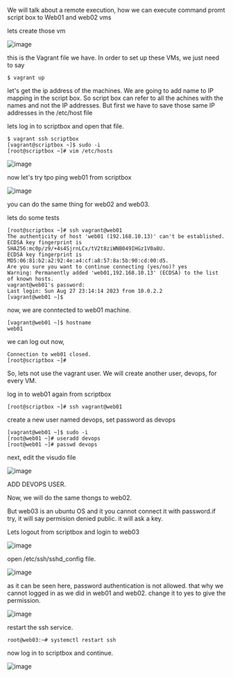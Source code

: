 We will talk about a remote execution, how we can execute command promt script box to Web01 and web02 vms

lets create those vm

![image](https://github.com/bengisugelin/DevOps/assets/113550043/af776b24-d20c-45c3-817c-8ff18e221ce7)

this is the Vagrant file we have. In order to set up these VMs, we just need to say 

```
$ vagrant up
```
let's get the ip address of the machines. We are going to add name to IP mapping in the script box. So script box can refer to all the achines with the names and not the IP addresses. But first we have to save those same IP addresses in the /etc/host file

lets log in to scriptbox and open that file.

```
$ vagrant ssh scriptbox
[vagrant@scriptbox ~]$ sudo -i
[root@scriptbox ~]# vim /etc/hosts
```
![image](https://github.com/bengisugelin/DevOps/assets/113550043/21f4602d-0881-42d0-b1c6-2aa0559bd01d)

now let's try tpo ping web01 from scriptbox

![image](https://github.com/bengisugelin/DevOps/assets/113550043/6dc392d8-dddf-4f27-b856-049e5bd2be88)

you can do the same thing for web02 and web03.

lets do some tests

```
[root@scriptbox ~]# ssh vagrant@web01
The authenticity of host 'web01 (192.168.10.13)' can't be established.
ECDSA key fingerprint is SHA256:mc0p/z9/+4s4SjrnLCx/tV2t8ziWNB049IHGz1V0a8U.
ECDSA key fingerprint is MD5:06:81:b2:a2:92:4e:a4:cf:a8:57:8a:5b:90:cd:00:d5.
Are you sure you want to continue connecting (yes/no)? yes
Warning: Permanently added 'web01,192.168.10.13' (ECDSA) to the list of known hosts.
vagrant@web01's password:
Last login: Sun Aug 27 23:14:14 2023 from 10.0.2.2
[vagrant@web01 ~]$
```

now, we are conntected to web01 machine.
```
[vagrant@web01 ~]$ hostname
web01
```

we can log out now,
```
Connection to web01 closed.
[root@scriptbox ~]#
```

So, lets not use the vagrant user. We will create another user, devops, for every VM.

log in to web01 again from scriptbox
```
[root@scriptbox ~]# ssh vagrant@web01
```
create a new user named devops, set password  as devops
```
[vagrant@web01 ~]$ sudo -i
[root@web01 ~]# useradd devops
[root@web01 ~]# passwd devops
```
next, edit the visudo file

![image](https://github.com/bengisugelin/DevOps/assets/113550043/d6a706be-c206-4aed-b369-5027c1915621)

ADD DEVOPS USER.


Now, we will do the same thongs to web02.

But web03 is an ubuntu OS and it you cannot connect it with password.if try, it will say permision denied public. it will ask a key.

Lets logout from scriptbox and login to web03

![image](https://github.com/bengisugelin/DevOps/assets/113550043/9e9a5a64-8f7c-4553-9fe7-06e92128ba65)

open /etc/ssh/sshd_config file.

![image](https://github.com/bengisugelin/DevOps/assets/113550043/f64e9299-5c72-42ec-a218-38b2eaf1b6c9)

as it can be seen here, password authentication is not allowed. that why we cannot logged in as we did in web01 and web02.
change it to yes to give the permission.

![image](https://github.com/bengisugelin/DevOps/assets/113550043/fee8579a-e9b4-4f96-80ea-195b85e6bb1e)

restart the ssh service.
```
root@web03:~# systemctl restart ssh
```
now log in to scriptbox and continue.

![image](https://github.com/bengisugelin/DevOps/assets/113550043/030d0ca8-5a13-410a-bd72-c6448e6be9e1)


